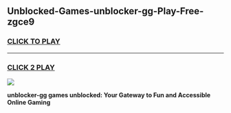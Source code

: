 
## Unblocked-Games-unblocker-gg-Play-Free-zgce9
<h3>
<a href="https://premium76.site?title=unblocker-gg&ref=20M">CLICK TO PLAY</a></h3>
<hr>

<h3>
<a href="https://premium76.site?title=unblocker-gg&ref=20M">CLICK 2 PLAY</a>
  
</h3>

<a href="https://premium76.site?title=unblocker-gg&ref=19M"><img src="https://clearcache.store/games.png"></a>


**unblocker-gg games unblocked: Your Gateway to Fun and Accessible Online Gaming**
